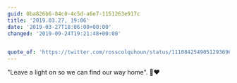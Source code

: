 ```yaml
---
guid: 0ba826b6-84c0-4c5d-a6e7-1151263e917c
title: '2019.03.27, 19:06'
date: '2019-03-27T18:06:00+00:00'
changed: '2019-09-24T19:21:48+00:00'


quote_of: 'https://twitter.com/rosscolquhoun/status/1110842549051293696'
---
```


"Leave a light on so we can find our way home". 🏴󠁧󠁢󠁳󠁣󠁴󠁿❤️
